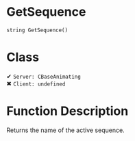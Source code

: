 # GetSequence
```
string GetSequence()
```
# Class
✔ `Server: CBaseAnimating`  
✖ `Client: undefined`  

# Function Description
Returns the name of the active sequence.
